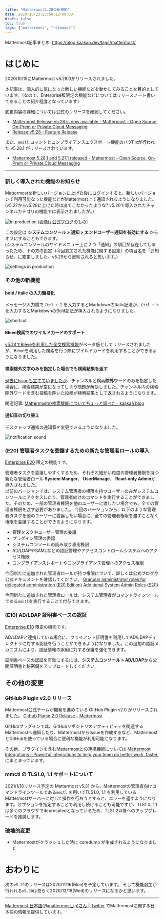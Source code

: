 ```yaml
---
title: "Mattermost5.28の新機能"
date: 2020-10-23T23:50:12+09:00
draft: false
toc: true
tags: ["mattermost", "releases"]
---
```


Mattermost記事まとめ: https://blog.kaakaa.dev/tags/mattermost/

# はじめに

2020/10/15にMattermost v5.28.0がリリースされました。  

本記事は、個人的に気になった新しい機能などを動かしてみることを目的としています。（なので、Enterprise版限定の機能などについてはリリースノート書いてあることの紹介程度となっています）

変更内容の詳細については公式のリリースを確認してください。

* [Mattermost Release v5\.28 is now available \- Mattermost \- Open Source, On\-Prem or Private Cloud Messaging](https://mattermost.com/blog/mattermost-release-v5-28/)
* [Release v5.28 - Feature Release](https://docs.mattermost.com/administration/changelog.html#release-v5-28-feature-release)

また、`mmctl` コマンドとコンプライアンスエクスポート機能のバグFixが行われた v5.28.1 がリリースされています。
* [Mattermost 5\.28\.1 and 5\.27\.1 released \- Mattermost \- Open Source, On\-Prem or Private Cloud Messaging](https://mattermost.com/blog/mattermost-5-28-1-and-5-27-1-released/)

---

### 新しく導入された機能のお知らせ
Mattermostを新しいバージョンに上げた後にログインすると、新しいバージョンで利用可能なった機能などがMattermost上で通知されるようになりました。(v5.27からv5.28に上げた時は出てこなかったような? v5.26で導入されたチャンネルカテゴリの機能では表示されましたが。）

![in production](https://blog.kaakaa.dev/images/posts/mattermost/releases-5.28/in-production-notice.png)
(画像は[公式ブログ](https://mattermost.com/blog/mattermost-release-v5-28/#notifications)のもの)

この設定は **システムコンソール > 通知 > エンドユーザー通知を有効にする** からオフにすることもできます。  
(システムコンソールのサイドメニュー上に２つ「通知」の項目が存在してしまったため、下の方の設定（今回追加された機能に関する設定）の項目名を「お知らせ」に変更しました。v5.29から反映されると思います。)

![settings in production](https://blog.kaakaa.dev/images/posts/mattermost/releases-5.28/settings-in-production-notice.png)


### その他の新機能
#### bold / italic の入力簡易化
メッセージ入力欄で `Ctrl + I` を入力するとMarkdownのItalic記法が、`Ctrl + b` を入力するとMarkdownのBold記法が挿入されるようになりました。

![shortcut](https://blog.kaakaa.dev/images/posts/mattermost/releases-5.28/shortcut-markdown.gif)

#### Bleve検索でのワイルドカードのサポート
[v5.24でBleveを利用した全文検索機能](https://qiita.com/kaakaa_hoe/items/574972591f6b0b0f642f#bleve%E3%82%92%E5%88%A9%E7%94%A8%E3%81%97%E3%81%9F%E5%85%A8%E6%96%87%E6%A4%9C%E7%B4%A2%E3%81%A7%E6%97%A5%E6%9C%AC%E8%AA%9E%E6%A4%9C%E7%B4%A2%E3%82%82%E5%8F%AF%E8%83%BD%E3%81%AB%E5%AE%9F%E9%A8%93%E7%9A%84%E6%A9%9F%E8%83%BD)がベータ版としてリリースされましたが、Bleveを利用した検索を行う際にワイルドカードを利用することができるようになりました。

#### 検索除外文字のみを指定した場合でも検索結果を返す
[過去にIssueも立てていましたが](https://github.com/mattermost/mattermost-server/issues/14641)、チャンネルと検索**除外**ワードのみを指定した場合に、検索結果が空になってしまう問題が解決しました。チャンネル内の検索除外ワードを含む投稿を除いた投稿が検索結果として返されるようになります。

関連記事: [Mattermostの検索機能についてちょっと調べた · kaakaa blog](https://blog.kaakaa.dev/post/mattermost%E3%81%AE%E6%A4%9C%E7%B4%A2%E6%A9%9F%E8%83%BD%E3%81%AB%E3%81%A4%E3%81%84%E3%81%A6%E3%81%A1%E3%82%87%E3%81%A3%E3%81%A8%E8%AA%BF%E3%81%B9%E3%81%9F/)

#### 通知音の切り替え

デスクトップ通知の通知音を変更できるようになりました。

![notification sound](https://blog.kaakaa.dev/images/posts/mattermost/releases-5.28/notification-sound.png)


### (E20) 管理者タスクを委譲するための新たな管理者ロールの導入
[Enterprise E20](https://mattermost.com/pricing/) 限定の機能です。

管理者タスクを委譲しやすくするため、それぞれ細かい粒度の管理者権限を持つ新たな管理者ロール **System Manger**、 **UserManage**、 **Read-only Admin**が導入されました。  
以前のバージョンでは、システム管理者の権限を持つユーザーのみがシステムコンソールにアクセスしたり、管理者向けのコマンドを実行することができました。そのため、一部の管理者権限を他のユーザーに渡したい場合でも、全ての管理者権限を渡す必要がありました。
今回のバージョンから、以下のような管理者タスクを他のユーザーに委譲したい場合に、全ての管理者権限を渡すことなく権限を委譲することができるようになります。

* 管理タスクやユーザー管理の委譲
* プラグイン管理の委譲
* システムコンソールの読み取り専用権限
* AD/LDAPやSAMLなどの認証管理やアクセスコントロールシステムへのアクセス権限
* コンプライアンスレポートやコンプライアンス管理へのアクセス権限

今回新たに追加された管理者ロールが持つ権限について、詳しくは公式ブログや公式ドキュメントを確認してください。
[Granular administrator roles for delegated administration (E20 Edition)](https://mattermost.com/blog/mattermost-release-v5-28/#admin)
[Additional System Admin Roles (E20)](https://docs.mattermost.com/deployment/admin-roles.html)

今回新たに追加された管理者ロールは、システム管理者がコマンドラインツールである`mmctl`を実行することで付与できます。


### (E10) AD/LDAP 証明書ベースの認証
[Enterprise E10](https://mattermost.com/pricing/) 限定の機能です。

AD/LDAPと連携している場合に、クライアント証明書を利用してAD/LDAPディレクトリに対する認証を行うことができるようになりました。この追加の認証メカニズムにより、認証情報の誤用に対する保護を強化できます。

証明書ベースの認証を有効にするには、**システムコンソール > AD/LDAP**から公開証明書と秘密鍵をアップロードしてください。

## その他の変更

### GitHub Plugin v2.0 リリース
Mattermost公式チームが開発を進めている GitHub Plugin v2.0 がリリースされました。
[Github Plugin 2\.0 Release \- Mattermost](https://mattermost.com/blog/github-plugin-2-0-release/)

GitHubプラグインでは、GitHubリポジトリのアクティビティを関連するMattermostへ通知したり、MattermostからIssueを作成するなど、MattermostとGitHubを使っている場合に便利な機能が利用可能になります。

その他、プラグインを含むMattermostとの連携機能については [Mattermost Integrations \- Powerful integrations to help your team do better work, faster\.](https://integrations.mattermost.com/) にまとまっています。

### mmctl の TLS1.0, 1.1 サポートについて
2021/1/16リリース予定の Mattermost v5.31 から、Mattermostの管理者向けコマンドラインツールである`mmctl` を用いてTLS1.0, 1.1 を利用しているMattermostサーバーに対して操作を行おうとすると、エラーを返すようになります。オプションを指定することで利用し続けることも可能ですが、TLS1.0, 1.1は多くのブラウザでdeprecatedとなっているため、TLS1.2以降へのアップグレードを推奨します。

### [破壊的変更](https://docs.mattermost.com/administration/changelog.html#breaking-changes)
* Mattermostがクラッシュした時に coredump が生成されるようになりました

# おわりに

次の`v5.29`のリリースは2020/11/16(Mon)を予定しています。
そして機能追加が行われる`v5.30`は恐らく2020/12/16(Wed)のリリースになるかと思います。

---

[Mattermost 日本語\(@mattermost\_jp\)さん \| Twitter](https://twitter.com/mattermost_jp?lang=ja) でMattermostに関する日本語の情報を提供しています。
